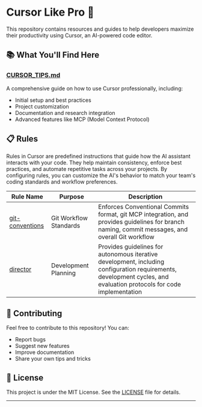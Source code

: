 # Cursor Like Pro 🚀

This repository contains resources and guides to help developers maximize their productivity using Cursor, an AI-powered code editor.

## 📚 What You'll Find Here

### [CURSOR_TIPS.md](./CURSOR_TIPS.md)
A comprehensive guide on how to use Cursor professionally, including:
- Initial setup and best practices
- Project customization
- Documentation and research integration
- Advanced features like MCP (Model Context Protocol)

## 📋 Rules

Rules in Cursor are predefined instructions that guide how the AI assistant interacts with your code. They help maintain consistency, enforce best practices, and automate repetitive tasks across your projects. By configuring rules, you can customize the AI's behavior to match your team's coding standards and workflow preferences.

| Rule Name | Purpose | Description |
|-----------|---------|-------------|
| [git-conventions](./rules/git-conventions/README.md) | Git Workflow Standards | Enforces Conventional Commits format, git MCP integration, and provides guidelines for branch naming, commit messages, and overall Git workflow |
| [director](./rules/director/README.md) | Development Planning | Provides guidelines for autonomous iterative development, including configuration requirements, development cycles, and evaluation protocols for code implementation |

## 🤝 Contributing

Feel free to contribute to this repository! You can:
- Report bugs
- Suggest new features
- Improve documentation
- Share your own tips and tricks

## 📝 License

This project is under the MIT License. See the [LICENSE](./LICENSE) file for details.

---
